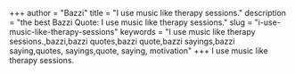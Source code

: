 +++
author = "Bazzi"
title = "I use music like therapy sessions."
description = "the best Bazzi Quote: I use music like therapy sessions."
slug = "i-use-music-like-therapy-sessions"
keywords = "I use music like therapy sessions.,bazzi,bazzi quotes,bazzi quote,bazzi sayings,bazzi saying,quotes, sayings,quote, saying, motivation"
+++
I use music like therapy sessions.
